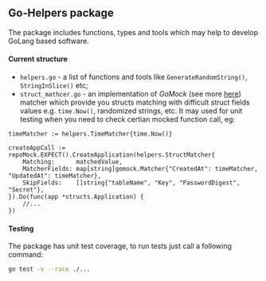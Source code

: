 ## Go-Helpers package

The package includes functions, types and tools which may help to develop GoLang based software.

#### Current structure
 * `helpers.go` - a list of functions and tools like `GenerateRandomString()`, `StringInSlice()` etc;
 * `struct_mathcer.go` - an implementation of _GoMock_ (see more [here](https://godoc.org/github.com/golang/mock/gomock)) matcher which provide you structs matching with difficult struct fields values e.g. `time.Now()`, randomized strings, etc. It may used for unit testing when you need to check certian mocked function call, eg:
 
```
timeMatcher := helpers.TimeMatcher{time.Now()}

createAppCall := repoMock.EXPECT().CreateApplication(helpers.StructMatcher{
    Matching:      matchedValue,
    MatcherFields: map[string]gomock.Matcher{"CreatedAt": timeMatcher, "UpdatedAt": timeMatcher},
    SkipFields:    []string{"tableName", "Key", "PasswordDigest", "Secret"},
}).Do(func(app *structs.Application) {
    //...
}) 		
```

#### Testing

The package has unit test coverage, to run tests just call a following command:
```sh
go test -v --race ./...
```